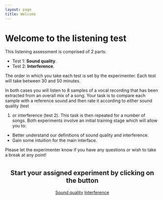 ```yaml
---
layout: page
title: Welcome
---
```


# Welcome to the listening test

This listening assessment is comprised of 2 parts:

* Test 1: **Sound quality**.
* Test 2: **Interference**.

The order in which you take each test is set by the experimenter.
Each test will take between 30 and 50 minutes.

In both cases you will listen to 8 samples of a vocal recording that has been
extracted from an overall mix of a song. Your task is to compare each sample
with a reference sound and then rate it according to either sound quality (test
1) or interference (test 2). This task is then repeated for a number of songs.
Both experiments involve an initial training stage which will allow you to:

- Better understand our definitions of sound quality and interference.
- Gain some intuition for the main interface.

Please let the experimenter know if you have any questions or wish to take a
break at any point!

<div style="text-align: center;">

  <h2 style="margin-top: 1cm;">Start your assigned experiment by clicking on the button</h2>

  <a href="{{ site.url }}/familiarisation_quality/" id="btn-quality" data-inline="true"
          class="ui-btn ui-btn-inline ui-shadow ui-corner-all ui-icon-carat-r ui-btn-icon-right"
          style="min-width: 300px;">Sound quality</a>
  <a href="{{ site.url }}/familiarisation_interferer/" id="btn-interferer" data-inline="true"
          class=" ui-btn ui-btn-inline ui-shadow ui-corner-all ui-icon-carat-r ui-btn-icon-right"
          style="min-width: 300px;">Interference</a>

</div>
